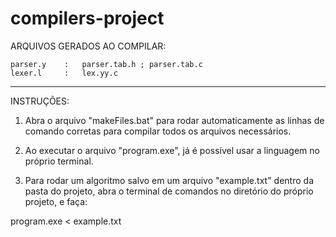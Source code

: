# compilers-project

ARQUIVOS GERADOS AO COMPILAR:

	parser.y	: 	parser.tab.h ; parser.tab.c
	lexer.l		: 	lex.yy.c
____________________________________________________________________________


INSTRUÇÕES:

1. Abra o arquivo "makeFiles.bat" para rodar automaticamente as linhas 
de comando corretas para compilar todos os arquivos necessários.

2. Ao executar o arquivo "program.exe", já é possível usar a linguagem
no próprio terminal.

3. Para rodar um algoritmo salvo em um arquivo "example.txt" dentro da 
pasta do projeto, abra o terminal de comandos no diretório do próprio
projeto, e faça: 

program.exe < example.txt
